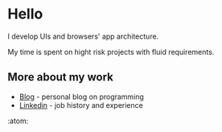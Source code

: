 # Hello 
I develop UIs and browsers' app architecture.

My time is spent on hight risk projects with fluid requirements. 

## More about my work
 - [Blog](https://webup.org/blog) - personal blog on programming
 - [Linkedin](https://www.linkedin.com/in/moubi/) - job history and experience

:atom:
